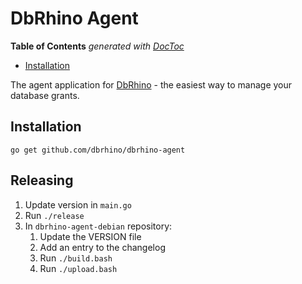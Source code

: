 # DbRhino Agent

<!-- START doctoc generated TOC please keep comment here to allow auto update -->
<!-- DON'T EDIT THIS SECTION, INSTEAD RE-RUN doctoc TO UPDATE -->
**Table of Contents**  *generated with [DocToc](https://github.com/thlorenz/doctoc)*

- [Installation](#installation)

<!-- END doctoc generated TOC please keep comment here to allow auto update -->

The agent application for [DbRhino](https://www.dbrhino.com) - the easiest way
to manage your database grants.

## Installation

```
go get github.com/dbrhino/dbrhino-agent
```

## Releasing

1. Update version in `main.go`
1. Run `./release`
1. In `dbrhino-agent-debian` repository:
    1. Update the VERSION file
    1. Add an entry to the changelog
    1. Run `./build.bash`
    1. Run `./upload.bash`

